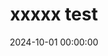 ---
title: xxxxx test
date: 2024-10-01 00:00:00
tags:
- docker 
- 论文
categories:
- 论文笔记
alias:
- papernotes/test/
---